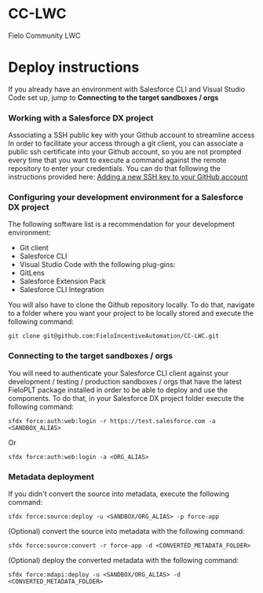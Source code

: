 # CC-LWC
Fielo Community LWC

# Deploy instructions

If you already have an environment with Salesforce CLI and Visual Studio Code set up, jump to **Connecting to the target sandboxes / orgs**

### Working with a Salesforce DX project

Associating a SSH public key with your Github account to streamline access
In order to facilitate your access through a git client, you can associate a public ssh certificate into your Github account, so you are not prompted every time that you want to execute a command against the remote repository to enter your credentials. You can do that following the instructions provided here: [Adding a new SSH key to your GitHub account](https://docs.github.com/en/github/authenticating-to-github/adding-a-new-ssh-key-to-your-github-account)

### Configuring your development environment for a Salesforce DX project

The following software list is a recommendation for your development environment:

- Git client
- Salesforce CLI
- Visual Studio Code with the following plug-gins:
- GitLens
- Salesforce Extension Pack
- Salesforce CLI Integration

You will also have to clone the Github repository locally. To do that, navigate to a folder where you want your project to be locally stored and execute the following command:

`git clone git@github.com:FieloIncentiveAutomation/CC-LWC.git`

### Connecting to the target sandboxes / orgs

You will need to authenticate your Salesforce CLI client against your development / testing / production sandboxes / orgs that have the latest FieloPLT package installed in order to be able to deploy and use the components. To do that, in your Salesforce DX project folder execute the following command:

`sfdx force:auth:web:login -r https://test.salesforce.com -a <SANDBOX_ALIAS>`

Or

`sfdx force:auth:web:login -a <ORG_ALIAS>`

### Metadata deployment

If you didn't convert the source into metadata, execute the following command:

`sfdx force:source:deploy -u <SANDBOX/ORG_ALIAS> -p force-app`

(Optional) convert the source into metadata with the following command:

`sfdx force:source:convert -r force-app -d <CONVERTED_METADATA_FOLDER>`

(Optional) deploy the converted metadata with the following command:

`sfdx force:mdapi:deploy -u <SANDBOX/ORG_ALIAS> -d <CONVERTED_METADATA_FOLDER>`

